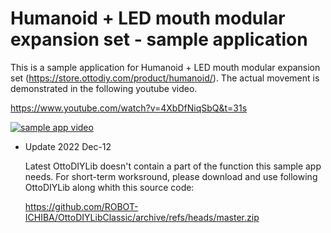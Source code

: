 # Humanoid + LED mouth modular expansion set - sample application

This is a sample application for Humanoid + LED mouth modular expansion set (https://store.ottodiy.com/product/humanoid/). The actual movement is demonstrated in the following youtube video.

https://www.youtube.com/watch?v=4XbDfNiqSbQ&t=31s

[![sample app video](https://img.youtube.com/vi/4XbDfNiqSbQ/0.jpg)](https://www.youtube.com/watch?v=4XbDfNiqSbQ&t=31s)

* Update 2022 Dec-12

  Latest OttoDIYLib doesn't contain a part of the function this sample app needs. 
  For short-term worksround, please download and use following OttoDIYLib along whith this source code:

  https://github.com/ROBOT-ICHIBA/OttoDIYLibClassic/archive/refs/heads/master.zip




